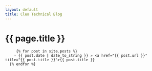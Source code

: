 ```yaml
---
layout: default
title: Cleo Technical Blog
---
```

# {{ page.title }}
	
         {% for post in site.posts %}
	    - {{ post.date | date_to_string }} » <a href="{{ post.url }}" title="{{ post.title }}">{{ post.title }}
	  {% endfor %}
	
